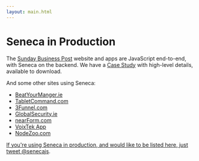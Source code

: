 ```yaml
---
layout: main.html
---
```


# Seneca in Production

The [Sunday Business Post] website and apps are JavaScript end-to-end, with Seneca on the backend.
We have a [Case Study][] with high-level details, available to download.

And some other sites using Seneca:
* <a href="http://beatyourmanager.ie">BeatYourManger.ie
* <a href="http://tabletcommand.com">TabletCommand.com
* <a href="http://3funnel.com">3Funnel.com
* <a href="http://www.globalsecurity.ie/default.asp">GlobalSecurity.ie
* <a href="http://www.nearform.com">nearForm.com
* <a href="http://www.ronandersonvocals.com/voixtek-app/">VoixTek App
* <a href="http://nodezoo.com">NodeZoo.com

If you're using Seneca in production, and would like to be listed here, just tweet [@senecajs][].

[BeatYourManger.ie]: http://beatyourmanager.ie
[TabletCommand.com]: http://tabletcommand.com
[3Funnel.com]: http://3funnel.com
[GlobalSecurity.ie]: http://www.globalsecurity.ie/default.asp
[nearForm.com]: http://www.nearform.com
[VoixTek App]: http://www.ronandersonvocals.com/voixtek-app/
[NodeZoo]: http://nodezoo.com
[Sunday Business Post]: http://www.businesspost.ie
[@senecajs]: https://twitter.com/senecajs
[Case Study]: http://senecajs.org/files/sbp-nearform.pdf
